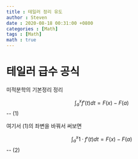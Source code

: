 ```yaml
---
title : 테일러 정리 유도
author : Steven
date : 2020-08-18 00:31:00 +0800
categories : [Math]
tags : [Math]
math : true
---
```


# 테일러 급수 공식

미적분학의 기본정리 정리

$$ \int_a^x f'(t)dt = F(x) - F(a) $$  -- (1)

여기서 (1)의 좌변을 바꿔서 써보면

$$ \int_a^x 1 \cdot f'(t)dt = F(x) - F(a)  $$  -- (2)









